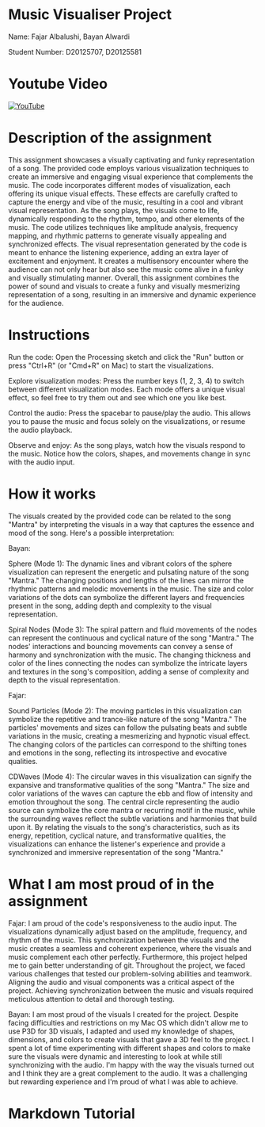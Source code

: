 # Music Visualiser Project

Name: Fajar Albalushi,
Bayan Alwardi

Student Number: D20125707,
D20125581

# Youtube Video

[![YouTube](https://user-images.githubusercontent.com/123570704/235653303-596fd465-284e-43c2-a2e4-f6dcb338d83a.jpg)](https://www.youtube.com/watch?v=5zI0J1447Vs)


# Description of the assignment
This assignment showcases a visually captivating and funky representation of a song. The provided code employs various visualization techniques to create an immersive and engaging visual experience that complements the music. The code incorporates different modes of visualization, each offering its unique visual effects. These effects are carefully crafted to capture the energy and vibe of the music, resulting in a cool and vibrant visual representation. As the song plays, the visuals come to life, dynamically responding to the rhythm, tempo, and other elements of the music. The code utilizes techniques like amplitude analysis, frequency mapping, and rhythmic patterns to generate visually appealing and synchronized effects. The visual representation generated by the code is meant to enhance the listening experience, adding an extra layer of excitement and enjoyment. It creates a multisensory encounter where the audience can not only hear but also see the music come alive in a funky and visually stimulating manner. Overall, this assignment combines the power of sound and visuals to create a funky and visually mesmerizing representation of a song, resulting in an immersive and dynamic experience for the audience.

# Instructions
Run the code:
Open the Processing sketch and click the "Run" button or press "Ctrl+R" (or "Cmd+R" on Mac) to start the visualizations.

Explore visualization modes:
Press the number keys (1, 2, 3, 4) to switch between different visualization modes.
Each mode offers a unique visual effect, so feel free to try them out and see which one you like best.

Control the audio:
Press the spacebar to pause/play the audio.
This allows you to pause the music and focus solely on the visualizations, or resume the audio playback.

Observe and enjoy:
As the song plays, watch how the visuals respond to the music.
Notice how the colors, shapes, and movements change in sync with the audio input.

# How it works
The visuals created by the provided code can be related to the song "Mantra" by interpreting the visuals in a way that captures the essence and mood of the song. Here's a possible interpretation:

Bayan:

Sphere (Mode 1):
The dynamic lines and vibrant colors of the sphere visualization can represent the energetic and pulsating nature of the song "Mantra."
The changing positions and lengths of the lines can mirror the rhythmic patterns and melodic movements in the music.
The size and color variations of the dots can symbolize the different layers and frequencies present in the song, adding depth and complexity to the visual representation.

Spiral Nodes (Mode 3):
The spiral pattern and fluid movements of the nodes can represent the continuous and cyclical nature of the song "Mantra."
The nodes' interactions and bouncing movements can convey a sense of harmony and synchronization with the music.
The changing thickness and color of the lines connecting the nodes can symbolize the intricate layers and textures in the song's composition, adding a sense of complexity and depth to the visual representation.

Fajar:

Sound Particles (Mode 2):
The moving particles in this visualization can symbolize the repetitive and trance-like nature of the song "Mantra."
The particles' movements and sizes can follow the pulsating beats and subtle variations in the music, creating a mesmerizing and hypnotic visual effect.
The changing colors of the particles can correspond to the shifting tones and emotions in the song, reflecting its introspective and evocative qualities.

CDWaves (Mode 4):
The circular waves in this visualization can signify the expansive and transformative qualities of the song "Mantra."
The size and color variations of the waves can capture the ebb and flow of intensity and emotion throughout the song.
The central circle representing the audio source can symbolize the core mantra or recurring motif in the music, while the surrounding waves reflect the subtle variations and harmonies that build upon it.
By relating the visuals to the song's characteristics, such as its energy, repetition, cyclical nature, and transformative qualities, the visualizations can enhance the listener's experience and provide a synchronized and immersive representation of the song "Mantra."

# What I am most proud of in the assignment
Fajar:
I am proud of the code's responsiveness to the audio input. The visualizations dynamically adjust based on the amplitude, frequency, and rhythm of the music. This synchronization between the visuals and the music creates a seamless and coherent experience, where the visuals and music complement each other perfectly. Furthermore, this project helped me to gain better understanding of git. Throughout the project, we faced various challenges that tested our problem-solving abilities and teamwork. Aligning the audio and visual components was a critical aspect of the project. Achieving synchronization between the music and visuals required meticulous attention to detail and thorough testing. 

Bayan:
I am most proud of the visuals I created for the project. Despite facing difficulties and restrictions on my Mac OS which didn't allow me to use P3D for 3D visuals, I adapted and used my knowledge of shapes, dimensions, and colors to create visuals that gave a 3D feel to the project. I spent a lot of time experimenting with different shapes and colors to make sure the visuals were dynamic and interesting to look at while still synchronizing with the audio. I'm happy with the way the visuals turned out and I think they are a great complement to the audio. It was a challenging but rewarding experience and I'm proud of what I was able to achieve.

# Markdown Tutorial




